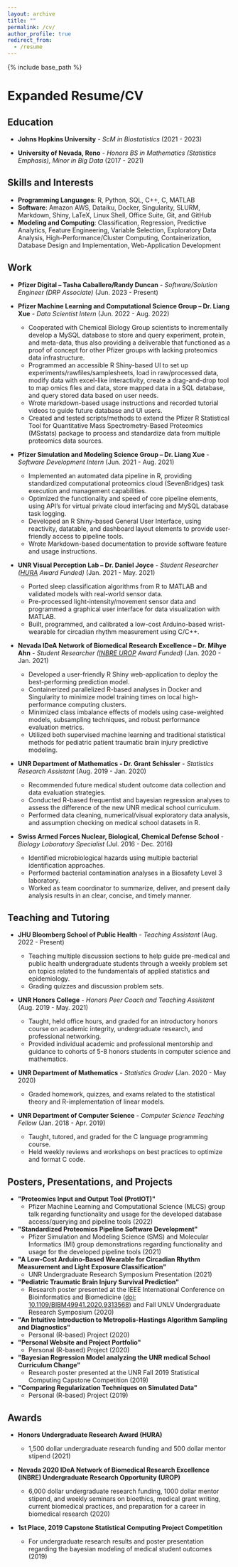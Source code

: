 ```yaml
---
layout: archive
title: ""
permalink: /cv/
author_profile: true
redirect_from:
  - /resume
---
```


{% include base_path %}

Expanded Resume/CV
======

Education
------
* __Johns Hopkins University__ \- _ScM in Biostatistics_ (2021 - 2023)
	
* __University of Nevada, Reno__ \- _Honors BS in Mathematics (Statistics Emphasis), Minor in Big Data_ (2017 - 2021)

Skills and Interests
------
* __Programming Languages__: R, Python, SQL, C++, C, MATLAB
* __Software__: Amazon AWS, Dataiku, Docker, Singularity, SLURM, Markdown, Shiny, LaTeX, Linux Shell, Office Suite, Git, and GitHub
* __Modeling and Computing__: Classification, Regression, Predictive Analytics, Feature Engineering, Variable Selection, Exploratory Data Analysis, High-Performance/Cluster Computing, Containerization, Database Design and Implementation, Web-Application Development

Work
------

* __Pfizer Digital – Tasha Caballero/Randy Duncan__ \- _Software/Solution Engineer (DRP Associate)_ (Jun. 2023 - Present)

* __Pfizer Machine Learning and Computational Science Group – Dr. Liang Xue__ \- _Data Scientist Intern_ (Jun. 2022 - Aug. 2022)
	* Cooperated with Chemical Biology Group scientists to incrementally develop a MySQL database to store and query experiment, protein, and meta-data, thus also providing a deliverable that functioned as a proof of concept for other Pfizer groups with lacking proteomics data infrastructure.
	* Programmed an accessible R Shiny-based UI to set up experiments/rawfiles/samplesheets, load in raw/processed data, modify data with excel-like interactivity, create a drag-and-drop tool to map omics files and data, store mapped data in a SQL database, and query stored data based on user needs.
    * Wrote markdown-based usage instructions and recorded tutorial videos to guide future database and UI users.
    * Created and tested scripts/methods to extend the Pfizer R Statistical Tool for Quantitative Mass Spectrometry-Based Proteomics (MSstats) package to process and standardize data from multiple proteomics data sources.  

* __Pfizer Simulation and Modeling Science Group – Dr. Liang Xue__ \- _Software Development Intern_ (Jun. 2021 - Aug. 2021)
	* Implemented an automated data pipeline in R, providing standardized computational proteomics cloud (SevenBridges) task execution and management capabilities.
	* Optimized the functionality and speed of core pipeline elements, using API’s for virtual private cloud interfacing and MySQL database task logging.
    * Developed an R Shiny-based General User Interface, using reactivity, datatable, and dashboard layout elements to provide user-friendly access to pipeline tools.
    * Wrote Markdown-based documentation to provide software feature and usage instructions.
	
* __UNR Visual Perception Lab – Dr. Daniel Joyce__ \- _Student Researcher ([HURA](https://www.unr.edu/undergradresearch/opportunities/hura) Award Funded)_ (Jan. 2021 - May. 2021) 
	* Ported sleep classification algorithms from R to MATLAB and validated models with real-world sensor data.
	* Pre-processed light-intensity/movement sensor data and programmed a graphical user interface for data visualization with MATLAB.
	* Built, programmed, and calibrated a low-cost Arduino-based wrist-wearable for circadian rhythm measurement using C/C++.

* __Nevada IDeA Network of Biomedical Research Excellence – Dr. Mihye Ahn__ \- _Student Researcher ([INBRE UROP](https://med.unr.edu/inbre/programs-and-projects/student-training-programs/undergraduate-program) Award Funded)_ (Jan. 2020 - Jan. 2021)
	* Developed a user-friendly R Shiny web-application to deploy the best-performing prediction model.
	* Containerized parallelized R-based analyses in Docker and Singularity to minimize model training times on local high-performance computing clusters.
	* Minimized class imbalance effects of models using case-weighted models, subsampling techniques, and robust performance evaluation metrics.
	* Utilized both supervised machine learning and traditional statistical methods for pediatric patient traumatic brain injury predictive modeling.

* __UNR Department of Mathematics - Dr. Grant Schissler__ \- _Statistics Research Assistant_ (Aug. 2019 - Jan. 2020)
	* Recommended future medical student outcome data collection and data evaluation strategies.
	* Conducted R-based frequentist and bayesian regression analyses to assess the difference of the new UNR medical school curriculum.
	* Performed data cleaning, numerical/visual exploratory data analysis, and assumption checking on medical school datasets in R.

* __Swiss Armed Forces Nuclear, Biological, Chemical Defense School__ \- _Biology Laboratory Specialist_ (Jul. 2016 - Dec. 2016)
	* Identified microbiological hazards using multiple bacterial identification approaches.
	* Performed bacterial contamination analyses in a Biosafety Level 3 laboratory.
	* Worked as team coordinator to summarize, deliver, and present daily analysis results in an clear, concise, and timely manner. 
  
  
Teaching and Tutoring
------

* __JHU Bloomberg School of Public Health__ \- _Teaching Assistant_ (Aug. 2022 - Present)
	* Teaching multiple discussion sections to help guide pre-medical and public health undergraduate students through a weekly problem set on topics related to the fundamentals of applied statistics and epidemiology.
	* Grading quizzes and discussion problem sets.

* __UNR Honors College__ \- _Honors Peer Coach and Teaching Assistant_ (Aug. 2019 - May. 2021)
    * Taught, held office hours, and graded for an introductory honors course on academic integrity, undergraduate research, and professional networking.
	* Provided individual academic and professional mentorship and guidance to cohorts of 5-8 honors students in computer science and mathematics.
  
* __UNR Department of Mathematics__ \- _Statistics Grader_ (Jan. 2020 - May 2020)
	* Graded homework, quizzes, and exams related to the statistical theory and R-implementation of linear models.  

* __UNR Department of Computer Science__ \- _Computer Science Teaching Fellow_ (Jan. 2018 - Apr. 2019)
	* Taught, tutored, and graded for the C language programming course.
	* Held weekly reviews and workshops on best practices to optimize and format C code.

Posters, Presentations, and Projects
------
* __"Proteomics Input and Output Tool (ProtIOT)"__
  * Pfizer Machine Learning and Computational Science (MLCS) group talk regarding functionality and usage for the developed database access/querying and pipeline tools (2022)
* __"Standardized Proteomics Pipeline Software Development"__
  * Pfizer Simulation and Modeling Science (SMS) and Molecular Informatics (MI) group demonstrations regarding functionality and usage for the developed pipeline tools (2021)
* __"A Low-Cost Arduino-Based Wearable for Circadian Rhythm Measurement and Light Exposure Classification"__
  * UNR Undergraduate Research Symposium Presentation (2021)
* __"Pediatric Traumatic Brain Injury Survival Prediction"__
  * Research poster presented at the IEEE International Conference on Bioinformatics and Biomedicine ([doi: 10.1109/BIBM49941.2020.9313568](https://www.computer.org/csdl/proceedings-article/bibm/2020/09313568/1qmfXYaXGfK)) and Fall UNLV Undergraduate Research Symposium (2020)
* __"An Intuitive Introduction to Metropolis-Hastings Algorithm Sampling and Diagnostics"__
  * Personal \(R-based\) Project (2020)
* __"Personal Website and Project Portfolio"__
  * Personal \(R-based\) Project (2020)
* __"Bayesian Regression Model analyzing the UNR medical School Curriculum Change"__
  * Research poster presented at the UNR Fall 2019 Statistical Computing Capstone Competition (2019)
* __"Comparing Regularization Techniques on Simulated Data"__
  * Personal (R-based) Project (2019)
  
Awards
------
* __Honors Undergraduate Research Award (HURA)__
  * 1,500 dollar undergraduate research funding and 500 dollar mentor stipend (2021)

* __Nevada 2020 IDeA Network of Biomedical Research Excellence (INBRE) Undergraduate Research Opportunity (UROP)__
  * 6,000 dollar undergraduate research funding, 1000 dollar mentor stipend, and weekly seminars on bioethics, medical grant writing, current biomedical practices, and preparation for a career in biomedical research (2020)
  
* __1st Place, 2019 Capstone Statistical Computing Project Competition__
  * For undergraduate research results and poster presentation regarding the bayesian modeling of medical student outcomes (2019)